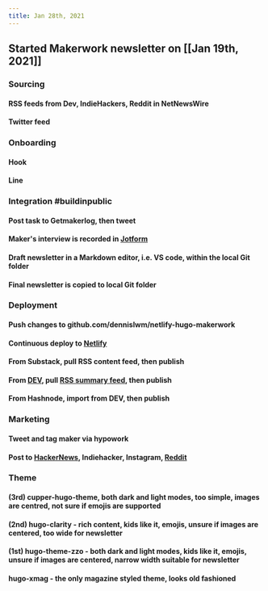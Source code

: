 ```yaml
---
title: Jan 28th, 2021
---
```


## Started Makerwork newsletter on [[Jan 19th, 2021]]
### Sourcing
#### RSS feeds from Dev, IndieHackers, Reddit in NetNewsWire
#### Twitter feed
### Onboarding
#### Hook
#### Line
### Integration #buildinpublic
#### Post task to Getmakerlog, then tweet
#### Maker's interview is recorded in [Jotform](https://jotform.com)
#### Draft newsletter in a Markdown editor, i.e. VS code, within the local Git folder
#### Final newsletter is copied to local Git folder
### Deployment
#### Push changes to github.com/dennislwm/netlify-hugo-makerwork
#### Continuous deploy to [Netlify](https://makerwork.netlify.app)
#### From Substack, pull RSS content feed, then publish
#### From [DEV](https://dev.to/settings/extensions), pull [RSS summary feed](), then publish
#### From Hashnode, import from DEV, then publish
### Marketing
#### Tweet and tag maker via hypowork
#### Post to [HackerNews](https://news.ycombinator.com/submit), Indiehacker, Instagram, [Reddit](https://www.reddit.com/user/dennislwm)
### Theme
#### (3rd) cupper-hugo-theme, both dark and light modes, too simple, images are centred, not sure if emojis are supported
#### (2nd) hugo-clarity - rich content, kids like it, emojis, unsure if images are centered, too wide for newsletter
#### (1st) hugo-theme-zzo - both dark and light modes, kids like it, emojis, unsure if images are centered, narrow width suitable for newsletter
#### hugo-xmag - the only magazine styled theme, looks old fashioned
